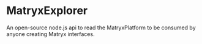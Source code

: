 # MatryxExplorer
An open-source node.js api to read the MatryxPlatform to be consumed by anyone creating Matryx interfaces.
